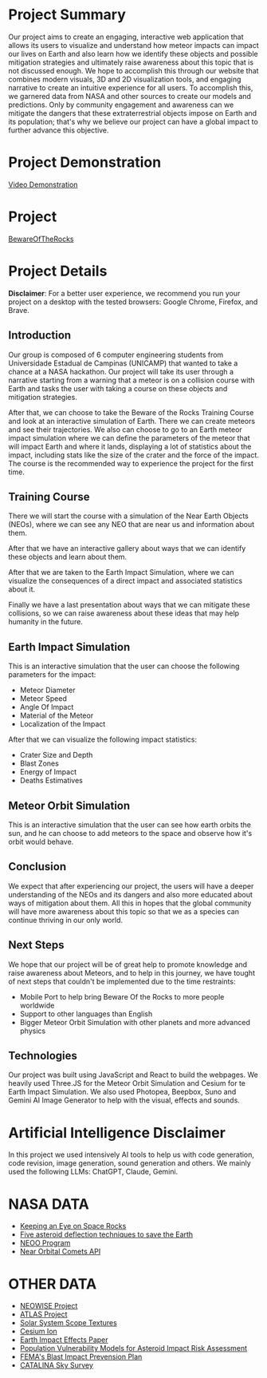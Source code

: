 # Project Summary

Our project aims to create an engaging, interactive web application that allows its users to visualize and understand how meteor impacts can impact our lives on Earth and also learn how we identify these objects and possible mitigation strategies and ultimately raise awareness about this topic that is not discussed enough. We hope to accomplish this through our website that combines modern visuals, 3D and 2D visualization tools, and engaging narrative to create an intuitive experience for all users. To accomplish this, we garnered data from NASA and other sources to create our models and predictions. Only by community engagement and awareness can we mitigate the dangers that these extraterrestrial objects impose on Earth and its population; that's why we believe our project can have a global impact to further advance this objective.

# Project Demonstration

[Video Demonstration](https://www.youtube.com/watch?v=M-Bl2bmaYHg)

# Project

[BewareOfTheRocks](BewareOfTheRocks.github.io)

# Project Details

**Disclaimer**: For a better user experience, we recommend you run your project on a desktop with the tested browsers: Google Chrome, Firefox, and Brave.

## Introduction

Our group is composed of 6 computer engineering students from Universidade Estadual de Campinas (UNICAMP) that wanted to take a chance at a NASA hackathon. Our project will take its user through a narrative starting from a warning that a meteor is on a collision course with Earth and tasks the user with taking a course on these objects and mitigation strategies.

After that, we can choose to take the Beware of the Rocks Training Course and look at an interactive simulation of Earth. There we can create meteors and see their trajectories. We also can choose to go to an Earth meteor impact simulation where we can define the parameters of the meteor that will impact Earth and where it lands, displaying a lot of statistics about the impact, including stats like the size of the crater and the force of the impact. The course is the recommended way to experience the project for the first time.

## Training Course

There we will start the course with a simulation of the Near Earth Objects (NEOs), where we can see any NEO that are near us and information about them.

After that we have an interactive gallery about ways that we can identify these objects and learn about them.

After that we are taken to the Earth Impact Simulation, where we can visualize the consequences of a direct impact and associated statistics about it.

Finally we have a last presentation about ways that we can mitigate these collisions, so we can raise awareness about these ideas that may help humanity in the future.

## Earth Impact Simulation

This is an interactive simulation that the user can choose the following parameters for the impact:

* Meteor Diameter
* Meteor Speed
* Angle Of Impact
* Material of the Meteor
* Localization of the Impact

After that we can visualize the following impact statistics:

* Crater Size and Depth
* Blast Zones
* Energy of Impact
* Deaths Estimatives

## Meteor Orbit Simulation

This is an interactive simulation that the user can see how earth orbits the sun, and he can choose to add meteors to the space and observe how it's orbit would behave.

## Conclusion

We expect that after experiencing our project, the users will have a deeper understanding of the NEOs and its dangers and also more educated about ways of mitigation about them. All this in hopes that the global community will have more awareness about this topic so that we as a species can continue thriving in our only world.

## Next Steps

We hope that our project will be of great help to promote knowledge and raise awareness about Meteors, and to help in this journey, we have tought of next steps that couldn't be implemented due to the time restraints:

* Mobile Port to help bring Beware Of the Rocks to more people worldwide
* Support to other languages than English
* Bigger Meteor Orbit Simulation with other planets and more advanced physics

## Technologies

Our project was built using JavaScript and React to build the webpages. We heavily used Three.JS for the Meteor Orbit Simulation and Cesium for te Earth Impact Simulation. We also used Photopea, Beepbox, Suno and Gemini AI Image Generator to help with the visual, effects and sounds.

# Artificial Intelligence Disclaimer

In this project we used intensively AI tools to help us with code generation, code revision, image generation, sound generation and others. We mainly used the following LLMs: ChatGPT, Claude, Gemini.

# NASA DATA

* [Keeping an Eye on Space Rocks](https://www.jpl.nasa.gov/keeping-an-eye-on-space-rocks/)
* [Five asteroid deflection techniques to save the Earth](https://www.planetary.org/articles/asteroid-deflection-techniques-to-save-the-earth)
* [NEOO Program](https://science.nasa.gov/planetary-defense-neoo/)
* [Near Orbital Comets API](https://data.nasa.gov/dataset/near-earth-comets-orbital-elements-api)

# OTHER DATA

* [NEOWISE Project](https://neowise.ipac.caltech.edu/)
* [ATLAS Project](https://fallingstar.com/home.php)
* [Solar System Scope Textures](https://www.solarsystemscope.com/textures/)
* [Cesium Ion](https://cesium.com/platform/cesium-ion/)
* [Earth Impact Effects Paper](https://impact.ese.ic.ac.uk/ImpactEarth/ImpactEffects/effects.pdf)
* [Population Vulnerability Models for Asteroid Impact Risk Assessment](https://www.researchgate.net/publication/313857682_Population_Vulnerability_Models_for_Asteroid_Impact_Risk_Assessment)
* [FEMA's Blast Impact Prevension Plan](https://www.fema.gov/pdf/plan/prevent/rms/426/fema426_ch4.pdf)
* [CATALINA Sky Survey](https://catalina.lpl.arizona.edu/)
